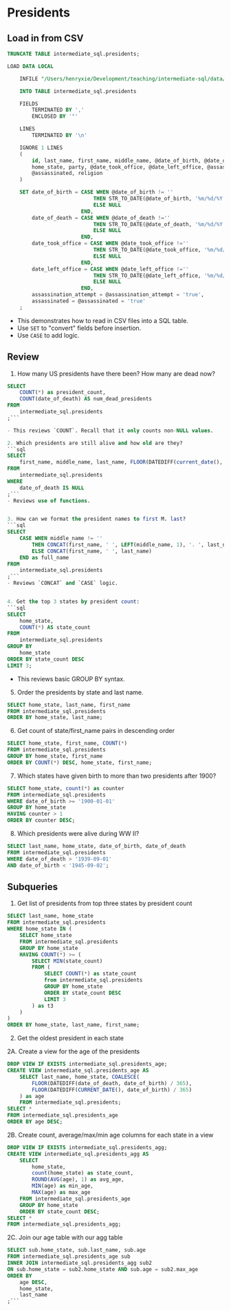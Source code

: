 # Presidents

## Load in from CSV
```sql
TRUNCATE TABLE intermediate_sql.presidents;

LOAD DATA LOCAL

    INFILE "/Users/henryxie/Development/teaching/intermediate-sql/data/presidents.csv"

    INTO TABLE intermediate_sql.presidents

    FIELDS
        TERMINATED BY ','
        ENCLOSED BY '"'

    LINES
        TERMINATED BY '\n'

    IGNORE 1 LINES
    (
        id, last_name, first_name, middle_name, @date_of_birth, @date_of_death,
        home_state, party, @date_took_office, @date_left_office, @assassination_attempt,
        @assassinated, religion
    )

    SET date_of_birth = CASE WHEN @date_of_birth != ''
                            THEN STR_TO_DATE(@date_of_birth, '%m/%d/%Y')
                            ELSE NULL
                        END,
        date_of_death = CASE WHEN @date_of_death !=''
                            THEN STR_TO_DATE(@date_of_death, '%m/%d/%Y')
                            ELSE NULL
                        END,
        date_took_office = CASE WHEN @date_took_office !=''
                            THEN STR_TO_DATE(@date_took_office, '%m/%d/%Y')
                            ELSE NULL
                        END,
        date_left_office = CASE WHEN @date_left_office !=''
                            THEN STR_TO_DATE(@date_left_office, '%m/%d/%Y')
                            ELSE NULL
                        END,
        assassination_attempt = @assassination_attempt = 'true',
        assassinated = @assassinated = 'true'
    ;
```
- This demonstrates how to read in CSV files into a SQL table.
- Use `SET` to "convert" fields before insertion.
- Use `CASE` to add logic.


## Review
1. How many US presidents have there been? How many are dead now?
```sql
SELECT
    COUNT(*) as president_count,
    COUNT(date_of_death) AS num_dead_presidents
FROM
    intermediate_sql.presidents
;```

- This reviews `COUNT`. Recall that it only counts non-NULL values.

2. Which presidents are still alive and how old are they?
```sql
SELECT
    first_name, middle_name, last_name, FLOOR(DATEDIFF(current_date(), date_of_birth)/365) as age
FROM
    intermediate_sql.presidents
WHERE
    date_of_death IS NULL
;```
- Reviews use of functions.


3. How can we format the president names to first M. last?
```sql
SELECT
    CASE WHEN middle_name != ''
        THEN CONCAT(first_name, ' ', LEFT(middle_name, 1), '. ', last_name)
        ELSE CONCAT(first_name, ' ', last_name)
    END as full_name
FROM
    intermediate_sql.presidents
;```
- Reviews `CONCAT` and `CASE` logic.


4. Get the top 3 states by president count:
```sql
SELECT
    home_state,
    COUNT(*) AS state_count
FROM
    intermediate_sql.presidents
GROUP BY
    home_state
ORDER BY state_count DESC
LIMIT 3;
```
- This reviews basic GROUP BY syntax.


5. Order the presidents by state and last name.
```sql
SELECT home_state, last_name, first_name
FROM intermediate_sql.presidents
ORDER BY home_state, last_name;
```

6. Get count of state/first_name pairs in descending order
```sql
SELECT home_state, first_name, COUNT(*)
FROM intermediate_sql.presidents
GROUP BY home_state, first_name
ORDER BY COUNT(*) DESC, home_state, first_name;
```

7. Which states have given birth to more than two presidents after 1900?
```sql
SELECT home_state, count(*) as counter
FROM intermediate_sql.presidents
WHERE date_of_birth >= '1900-01-01'
GROUP BY home_state
HAVING counter > 1
ORDER BY counter DESC;
```

8. Which presidents were alive during WW II?
```sql
SELECT last_name, home_state, date_of_birth, date_of_death
FROM intermediate_sql.presidents
WHERE date_of_death > '1939-09-01'
AND date_of_birth < '1945-09-02';
```


## Subqueries

1. Get list of presidents from top three states by president count
```sql
SELECT last_name, home_state
FROM intermediate_sql.presidents
WHERE home_state IN (
    SELECT home_state
    FROM intermediate_sql.presidents
    GROUP BY home_state
    HAVING COUNT(*) >= (
        SELECT MIN(state_count)
        FROM (
            SELECT COUNT(*) as state_count
            from intermediate_sql.presidents
            GROUP BY home_state
            ORDER BY state_count DESC
            LIMIT 3
        ) as t3
    )
)
ORDER BY home_state, last_name, first_name;
```

2. Get the oldest president in each state

2A. Create a view for the age of the presidents
```sql
DROP VIEW IF EXISTS intermediate_sql.presidents_age;
CREATE VIEW intermediate_sql.presidents_age AS
    SELECT last_name, home_state, COALESCE(
        FLOOR(DATEDIFF(date_of_death, date_of_birth) / 365),
        FLOOR(DATEDIFF(CURRENT_DATE(), date_of_birth) / 365)
    ) as age
    FROM intermediate_sql.presidents;
SELECT *
FROM intermediate_sql.presidents_age
ORDER BY age DESC;
```

2B. Create count, average/max/min age columns for each state in a view
```sql
DROP VIEW IF EXISTS intermediate_sql.presidents_agg;
CREATE VIEW intermediate_sql.presidents_agg AS
    SELECT
        home_state,
        count(home_state) as state_count,
        ROUND(AVG(age), 1) as avg_age,
        MIN(age) as min_age,
        MAX(age) as max_age
    FROM intermediate_sql.presidents_age
    GROUP BY home_state
    ORDER BY state_count DESC;
SELECT *
FROM intermediate_sql.presidents_agg;
```

2C. Join our age table with our agg table
```sql
SELECT sub.home_state, sub.last_name, sub.age
FROM intermediate_sql.presidents_age sub
INNER JOIN intermediate_sql.presidents_agg sub2
ON sub.home_state = sub2.home_state AND sub.age = sub2.max_age
ORDER BY
    age DESC,
    home_state,
    last_name
;```
